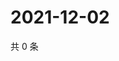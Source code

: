 # 2021-12-02

共 0 条

<!-- BEGIN WEIBO -->
<!-- 最后更新时间 Thu Dec 02 2021 02:00:59 GMT+0800 (China Standard Time) -->

<!-- END WEIBO -->
